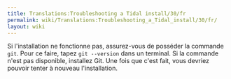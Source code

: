 ```yaml
---
title: Translations:Troubleshooting a Tidal install/30/fr
permalink: wiki/Translations:Troubleshooting_a_Tidal_install/30/fr/
layout: wiki
---
```


Si l'installation ne fonctionne pas, assurez-vous de posséder la
commande `git`. Pour ce faire, tapez `git --version` dans un terminal.
Si la commande n'est pas disponible, installez Git. Une fois que c'est
fait, vous devriez pouvoir tenter à nouveau l'installation.
